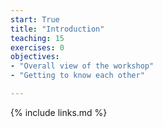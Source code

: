 ```yaml
---
start: True
title: "Introduction"
teaching: 15
exercises: 0
objectives:
- "Overall view of the workshop"
- "Getting to know each other"

---
```



{% include links.md %}
